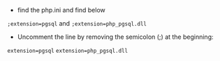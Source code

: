 - find the php.ini and find below

`;extension=pgsql`
and
`;extension=php_pgsql.dll`

- Uncomment the line by removing the semicolon (;) at the beginning:

`extension=pgsql`
`extension=php_pgsql.dll`

